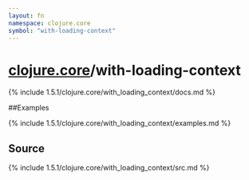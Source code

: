 ```yaml
---
layout: fn
namespace: clojure.core
symbol: "with-loading-context"
---
```


# [clojure.core](../)/with-loading-context

{% include 1.5.1/clojure.core/with_loading_context/docs.md %}

##Examples

{% include 1.5.1/clojure.core/with_loading_context/examples.md %}
## Source
{% include 1.5.1/clojure.core/with_loading_context/src.md %}

